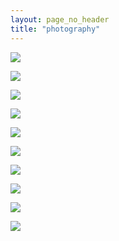 ```yaml
---
layout: page_no_header
title: "photography"
---
```


![](MG_0118.jpg)

![](MG_7767.jpg)

![](MG_6372-1.jpg)

![](MG_6238.jpg)

![](MG_5236.jpg)

![](MG_6712.jpg)

![](MG_3328.jpg)

![](7966602160_939a90f29b_o.jpg)

![](MG_1184.jpg)

![](MG_0694.jpg)

